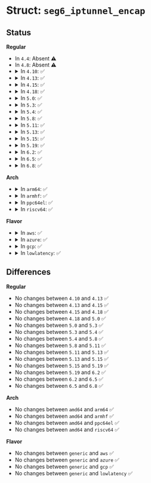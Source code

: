 # Struct: <code>seg6_iptunnel_encap</code>

## Status
<b>Regular</b>
<ul>
<li>
In <code>4.4</code>: Absent ⚠️
</li>
<li>
In <code>4.8</code>: Absent ⚠️
</li>
<li>
<details>
<summary>In <code>4.10</code>: ✅</summary>

```c
struct seg6_iptunnel_encap {
    int mode;
    struct ipv6_sr_hdr srh[0];
};
```
</details>
</li>
<li>
<details>
<summary>In <code>4.13</code>: ✅</summary>

```c
struct seg6_iptunnel_encap {
    int mode;
    struct ipv6_sr_hdr srh[0];
};
```
</details>
</li>
<li>
<details>
<summary>In <code>4.15</code>: ✅</summary>

```c
struct seg6_iptunnel_encap {
    int mode;
    struct ipv6_sr_hdr srh[0];
};
```
</details>
</li>
<li>
<details>
<summary>In <code>4.18</code>: ✅</summary>

```c
struct seg6_iptunnel_encap {
    int mode;
    struct ipv6_sr_hdr srh[0];
};
```
</details>
</li>
<li>
<details>
<summary>In <code>5.0</code>: ✅</summary>

```c
struct seg6_iptunnel_encap {
    int mode;
    struct ipv6_sr_hdr srh[0];
};
```
</details>
</li>
<li>
<details>
<summary>In <code>5.3</code>: ✅</summary>

```c
struct seg6_iptunnel_encap {
    int mode;
    struct ipv6_sr_hdr srh[0];
};
```
</details>
</li>
<li>
<details>
<summary>In <code>5.4</code>: ✅</summary>

```c
struct seg6_iptunnel_encap {
    int mode;
    struct ipv6_sr_hdr srh[0];
};
```
</details>
</li>
<li>
<details>
<summary>In <code>5.8</code>: ✅</summary>

```c
struct seg6_iptunnel_encap {
    int mode;
    struct ipv6_sr_hdr srh[0];
};
```
</details>
</li>
<li>
<details>
<summary>In <code>5.11</code>: ✅</summary>

```c
struct seg6_iptunnel_encap {
    int mode;
    struct ipv6_sr_hdr srh[0];
};
```
</details>
</li>
<li>
<details>
<summary>In <code>5.13</code>: ✅</summary>

```c
struct seg6_iptunnel_encap {
    int mode;
    struct ipv6_sr_hdr srh[0];
};
```
</details>
</li>
<li>
<details>
<summary>In <code>5.15</code>: ✅</summary>

```c
struct seg6_iptunnel_encap {
    int mode;
    struct ipv6_sr_hdr srh[0];
};
```
</details>
</li>
<li>
<details>
<summary>In <code>5.19</code>: ✅</summary>

```c
struct seg6_iptunnel_encap {
    int mode;
    struct ipv6_sr_hdr srh[0];
};
```
</details>
</li>
<li>
<details>
<summary>In <code>6.2</code>: ✅</summary>

```c
struct seg6_iptunnel_encap {
    int mode;
    struct ipv6_sr_hdr srh[0];
};
```
</details>
</li>
<li>
<details>
<summary>In <code>6.5</code>: ✅</summary>

```c
struct seg6_iptunnel_encap {
    int mode;
    struct ipv6_sr_hdr srh[0];
};
```
</details>
</li>
<li>
<details>
<summary>In <code>6.8</code>: ✅</summary>

```c
struct seg6_iptunnel_encap {
    int mode;
    struct ipv6_sr_hdr srh[0];
};
```
</details>
</li>
</ul>
<b>Arch</b>
<ul>
<li>
<details>
<summary>In <code>arm64</code>: ✅</summary>

```c
struct seg6_iptunnel_encap {
    int mode;
    struct ipv6_sr_hdr srh[0];
};
```
</details>
</li>
<li>
<details>
<summary>In <code>armhf</code>: ✅</summary>

```c
struct seg6_iptunnel_encap {
    int mode;
    struct ipv6_sr_hdr srh[0];
};
```
</details>
</li>
<li>
<details>
<summary>In <code>ppc64el</code>: ✅</summary>

```c
struct seg6_iptunnel_encap {
    int mode;
    struct ipv6_sr_hdr srh[0];
};
```
</details>
</li>
<li>
<details>
<summary>In <code>riscv64</code>: ✅</summary>

```c
struct seg6_iptunnel_encap {
    int mode;
    struct ipv6_sr_hdr srh[0];
};
```
</details>
</li>
</ul>
<b>Flavor</b>
<ul>
<li>
<details>
<summary>In <code>aws</code>: ✅</summary>

```c
struct seg6_iptunnel_encap {
    int mode;
    struct ipv6_sr_hdr srh[0];
};
```
</details>
</li>
<li>
<details>
<summary>In <code>azure</code>: ✅</summary>

```c
struct seg6_iptunnel_encap {
    int mode;
    struct ipv6_sr_hdr srh[0];
};
```
</details>
</li>
<li>
<details>
<summary>In <code>gcp</code>: ✅</summary>

```c
struct seg6_iptunnel_encap {
    int mode;
    struct ipv6_sr_hdr srh[0];
};
```
</details>
</li>
<li>
<details>
<summary>In <code>lowlatency</code>: ✅</summary>

```c
struct seg6_iptunnel_encap {
    int mode;
    struct ipv6_sr_hdr srh[0];
};
```
</details>
</li>
</ul>

## Differences
<b>Regular</b>
<ul>
<li>
No changes between <code>4.10</code> and <code>4.13</code> ✅
</li>
<li>
No changes between <code>4.13</code> and <code>4.15</code> ✅
</li>
<li>
No changes between <code>4.15</code> and <code>4.18</code> ✅
</li>
<li>
No changes between <code>4.18</code> and <code>5.0</code> ✅
</li>
<li>
No changes between <code>5.0</code> and <code>5.3</code> ✅
</li>
<li>
No changes between <code>5.3</code> and <code>5.4</code> ✅
</li>
<li>
No changes between <code>5.4</code> and <code>5.8</code> ✅
</li>
<li>
No changes between <code>5.8</code> and <code>5.11</code> ✅
</li>
<li>
No changes between <code>5.11</code> and <code>5.13</code> ✅
</li>
<li>
No changes between <code>5.13</code> and <code>5.15</code> ✅
</li>
<li>
No changes between <code>5.15</code> and <code>5.19</code> ✅
</li>
<li>
No changes between <code>5.19</code> and <code>6.2</code> ✅
</li>
<li>
No changes between <code>6.2</code> and <code>6.5</code> ✅
</li>
<li>
No changes between <code>6.5</code> and <code>6.8</code> ✅
</li>
</ul>
<b>Arch</b>
<ul>
<li>
No changes between <code>amd64</code> and <code>arm64</code> ✅
</li>
<li>
No changes between <code>amd64</code> and <code>armhf</code> ✅
</li>
<li>
No changes between <code>amd64</code> and <code>ppc64el</code> ✅
</li>
<li>
No changes between <code>amd64</code> and <code>riscv64</code> ✅
</li>
</ul>
<b>Flavor</b>
<ul>
<li>
No changes between <code>generic</code> and <code>aws</code> ✅
</li>
<li>
No changes between <code>generic</code> and <code>azure</code> ✅
</li>
<li>
No changes between <code>generic</code> and <code>gcp</code> ✅
</li>
<li>
No changes between <code>generic</code> and <code>lowlatency</code> ✅
</li>
</ul>
